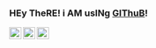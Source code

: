 ### HEy TheRE! i AM usINg [GIThuB](http://dev.jeremys.social/)!


<a target="_blank" href="http://jeremys.social">
  <img align="left" alt="Follow Jeremy on Instagram under http://jeremys.social" height="22px" src="https://upload.wikimedia.org/wikipedia/commons/9/96/Instagram.svg" />
</a>

<a target="_blank" href="http://youtube.jeremys.social">
  <img align="left" alt="Subscribe to Jeremy on YouTube under http://youtube.jeremys.social" height="22px" src="https://upload.wikimedia.org/wikipedia/commons/0/09/YouTube_full-color_icon_%282017%29.svg" />
</a>

<a target="_blank" href="http://google.maps.jeremys.social">
  <img align="left" alt="View Jeremys contributions on Google Maps under http://google.maps.jeremys.social" height="22px" src="https://upload.wikimedia.org/wikipedia/commons/a/aa/Google_Maps_icon_%282020%29.svg" />
</a>
